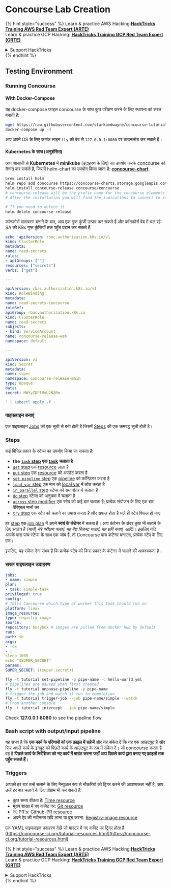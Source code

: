 # Concourse Lab Creation

{% hint style="success" %}
Learn & practice AWS Hacking:<img src="../../.gitbook/assets/image (1) (1) (1).png" alt="" data-size="line">[**HackTricks Training AWS Red Team Expert (ARTE)**](https://training.hacktricks.xyz/courses/arte)<img src="../../.gitbook/assets/image (1) (1) (1).png" alt="" data-size="line">\
Learn & practice GCP Hacking: <img src="../../.gitbook/assets/image (2).png" alt="" data-size="line">[**HackTricks Training GCP Red Team Expert (GRTE)**<img src="../../.gitbook/assets/image (2).png" alt="" data-size="line">](https://training.hacktricks.xyz/courses/grte)

<details>

<summary>Support HackTricks</summary>

* Check the [**subscription plans**](https://github.com/sponsors/carlospolop)!
* **Join the** 💬 [**Discord group**](https://discord.gg/hRep4RUj7f) or the [**telegram group**](https://t.me/peass) or **follow** us on **Twitter** 🐦 [**@hacktricks\_live**](https://twitter.com/hacktricks_live)**.**
* **Share hacking tricks by submitting PRs to the** [**HackTricks**](https://github.com/carlospolop/hacktricks) and [**HackTricks Cloud**](https://github.com/carlospolop/hacktricks-cloud) github repos.

</details>
{% endhint %}

## Testing Environment

### Running Concourse

#### With Docker-Compose

यह docker-compose फ़ाइल concourse के साथ कुछ परीक्षण करने के लिए स्थापना को सरल बनाती है:
```bash
wget https://raw.githubusercontent.com/starkandwayne/concourse-tutorial/master/docker-compose.yml
docker-compose up -d
```
आप अपने OS के लिए कमांड लाइन `fly` को वेब से `127.0.0.1:8080` पर डाउनलोड कर सकते हैं।

#### Kubernetes के साथ (अनुशंसित)

आप आसानी से **Kubernetes** में **minikube** (उदाहरण के लिए) का उपयोग करके concourse को तैनात कर सकते हैं, जिसमें helm-chart का उपयोग किया जाता है: [**concourse-chart**](https://github.com/concourse/concourse-chart).
```bash
brew install helm
helm repo add concourse https://concourse-charts.storage.googleapis.com/
helm install concourse-release concourse/concourse
# concourse-release will be the prefix name for the concourse elements in k8s
# After the installation you will find the indications to connect to it in the console

# If you need to delete it
helm delete concourse-release
```
कॉनकोर्स वातावरण बनाने के बाद, आप एक गुप्त कुंजी उत्पन्न कर सकते हैं और कॉनकोर्स वेब में चल रहे SA को K8s गुप्त कुंजियों तक पहुँच प्रदान कर सकते हैं:
```yaml
echo 'apiVersion: rbac.authorization.k8s.io/v1
kind: ClusterRole
metadata:
name: read-secrets
rules:
- apiGroups: [""]
resources: ["secrets"]
verbs: ["get"]

---

apiVersion: rbac.authorization.k8s.io/v1
kind: RoleBinding
metadata:
name: read-secrets-concourse
roleRef:
apiGroup: rbac.authorization.k8s.io
kind: ClusterRole
name: read-secrets
subjects:
- kind: ServiceAccount
name: concourse-release-web
namespace: default

---

apiVersion: v1
kind: Secret
metadata:
name: super
namespace: concourse-release-main
type: Opaque
data:
secret: MWYyZDFlMmU2N2Rm

' | kubectl apply -f -
```
### पाइपलाइन बनाएं

एक पाइपलाइन [Jobs](https://concourse-ci.org/jobs.html) की एक सूची से बनी होती है जिसमें [Steps](https://concourse-ci.org/steps.html) की एक क्रमबद्ध सूची होती है।

### Steps

कई विभिन्न प्रकार के स्टेप्स का उपयोग किया जा सकता है:

* **the** [**`task` step**](https://concourse-ci.org/task-step.html) **एक** [**task**](https://concourse-ci.org/tasks.html) **चलाता है**
* [`get` step](https://concourse-ci.org/get-step.html) एक [resource](https://concourse-ci.org/resources.html) लाता है
* [`put` step](https://concourse-ci.org/put-step.html) एक [resource](https://concourse-ci.org/resources.html) को अपडेट करता है
* [`set_pipeline` step](https://concourse-ci.org/set-pipeline-step.html) एक [pipeline](https://concourse-ci.org/pipelines.html) को कॉन्फ़िगर करता है
* [`load_var` step](https://concourse-ci.org/load-var-step.html) एक मान को [local var](https://concourse-ci.org/vars.html#local-vars) में लोड करता है
* [`in_parallel` step](https://concourse-ci.org/in-parallel-step.html) स्टेप्स को समानांतर में चलाता है
* [`do` step](https://concourse-ci.org/do-step.html) स्टेप्स को अनुक्रम में चलाता है
* [`across` step modifier](https://concourse-ci.org/across-step.html#schema.across) एक स्टेप को कई बार चलाता है; प्रत्येक संयोजन के लिए एक बार वैरिएबल मानों का
* [`try` step](https://concourse-ci.org/try-step.html) एक स्टेप को चलाने का प्रयास करता है और सफल होता है भले ही स्टेप विफल हो जाए

हर [step](https://concourse-ci.org/steps.html) एक [job plan](https://concourse-ci.org/jobs.html#schema.job.plan) में अपने **स्वयं के कंटेनर** में चलता है। आप कंटेनर के अंदर कुछ भी चलाने के लिए स्वतंत्र हैं _(यानी, मेरे परीक्षण चलाएं, यह बैश स्क्रिप्ट चलाएं, यह छवि बनाएं, आदि)_। इसलिए यदि आपके पास पांच स्टेप्स के साथ एक जॉब है, तो Concourse पांच कंटेनर बनाएगा, प्रत्येक स्टेप के लिए एक।

इसलिए, यह संकेत देना संभव है कि प्रत्येक स्टेप को किस प्रकार के कंटेनर में चलाने की आवश्यकता है।

### सरल पाइपलाइन उदाहरण
```yaml
jobs:
- name: simple
plan:
- task: simple-task
privileged: true
config:
# Tells Concourse which type of worker this task should run on
platform: linux
image_resource:
type: registry-image
source:
repository: busybox # images are pulled from docker hub by default
run:
path: sh
args:
- -cx
- |
sleep 1000
echo "$SUPER_SECRET"
params:
SUPER_SECRET: ((super.secret))
```

```bash
fly -t tutorial set-pipeline -p pipe-name -c hello-world.yml
# pipelines are paused when first created
fly -t tutorial unpause-pipeline -p pipe-name
# trigger the job and watch it run to completion
fly -t tutorial trigger-job --job pipe-name/simple --watch
# From another console
fly -t tutorial intercept --job pipe-name/simple
```
Check **127.0.0.1:8080** to see the pipeline flow.

### Bash script with output/input pipeline

यह संभव है कि **एक कार्य के परिणामों को एक फ़ाइल में सहेजें** और यह संकेत दें कि यह एक आउटपुट है और फिर अगले कार्य के इनपुट को पिछले कार्य के आउटपुट के रूप में संकेत दें। जो concourse करता है वह है **पिछले कार्य के निर्देशिका को नए कार्य में माउंट करना जहाँ आप पिछले कार्य द्वारा बनाए गए फ़ाइलों तक पहुँच सकते हैं**।

### Triggers

आपको हर बार उन्हें चलाने के लिए मैन्युअल रूप से नौकरियों को ट्रिगर करने की आवश्यकता नहीं है, आप उन्हें हर बार चलाने के लिए प्रोग्राम भी कर सकते हैं:

* कुछ समय बीतता है: [Time resource](https://github.com/concourse/time-resource/)
* मुख्य शाखा में नए कमिट पर: [Git resource](https://github.com/concourse/git-resource)
* नए PR's: [Github-PR resource](https://github.com/telia-oss/github-pr-resource)
* अपने ऐप की नवीनतम छवि लाना या पुश करना: [Registry-image resource](https://github.com/concourse/registry-image-resource/)

एक YAML पाइपलाइन उदाहरण देखें जो मास्टर में नए कमिट पर ट्रिगर होता है [https://concourse-ci.org/tutorial-resources.html](https://concourse-ci.org/tutorial-resources.html)

{% hint style="success" %}
Learn & practice AWS Hacking:<img src="../../.gitbook/assets/image (1) (1) (1).png" alt="" data-size="line">[**HackTricks Training AWS Red Team Expert (ARTE)**](https://training.hacktricks.xyz/courses/arte)<img src="../../.gitbook/assets/image (1) (1) (1).png" alt="" data-size="line">\
Learn & practice GCP Hacking: <img src="../../.gitbook/assets/image (2).png" alt="" data-size="line">[**HackTricks Training GCP Red Team Expert (GRTE)**<img src="../../.gitbook/assets/image (2).png" alt="" data-size="line">](https://training.hacktricks.xyz/courses/grte)

<details>

<summary>Support HackTricks</summary>

* Check the [**subscription plans**](https://github.com/sponsors/carlospolop)!
* **Join the** 💬 [**Discord group**](https://discord.gg/hRep4RUj7f) or the [**telegram group**](https://t.me/peass) or **follow** us on **Twitter** 🐦 [**@hacktricks\_live**](https://twitter.com/hacktricks_live)**.**
* **Share hacking tricks by submitting PRs to the** [**HackTricks**](https://github.com/carlospolop/hacktricks) and [**HackTricks Cloud**](https://github.com/carlospolop/hacktricks-cloud) github repos.

</details>
{% endhint %}
